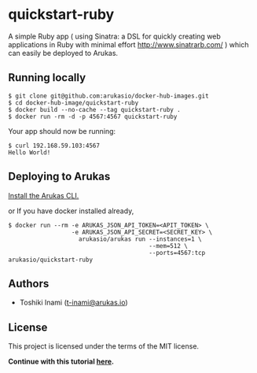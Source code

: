 # quickstart-ruby
A simple Ruby app ( using Sinatra: a DSL for quickly creating web applications in Ruby with minimal effort http://www.sinatrarb.com/ ) which can easily be deployed to Arukas.

## Running locally

```
$ git clone git@github.com:arukasio/docker-hub-images.git
$ cd docker-hub-image/quickstart-ruby
$ docker build --no-cache --tag quickstart-ruby .
$ docker run -rm -d -p 4567:4567 quickstart-ruby
```

Your app should now be running:

```
$ curl 192.168.59.103:4567
Hello World!
```

## Deploying to Arukas

[Install the Arukas CLI.](https://github.com/arukasio/cli)

or If you have docker installed already,
```
$ docker run --rm -e ARUKAS_JSON_API_TOKEN=<APIT_TOKEN> \
                  -e ARUKAS_JSON_API_SECRET=<SECRET_KEY> \
                    arukasio/arukas run --instances=1 \
                                        --mem=512 \
                                        --ports=4567:tcp arukasio/quickstart-ruby
```
## Authors

* Toshiki Inami (<t-inami@arukas.io>)

## License

This project is licensed under the terms of the MIT license.

**Continue with this tutorial [here](https://test.arukas.io/tutorials/tutorials-ruby/).**
